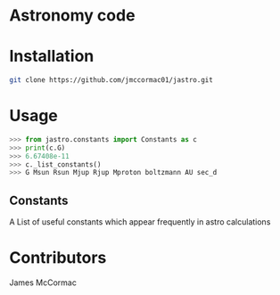 # Astronomy code

# Installation

```sh
git clone https://github.com/jmccormac01/jastro.git
```

# Usage

```python
>>> from jastro.constants import Constants as c
>>> print(c.G)
>>> 6.67408e-11
>>> c._list_constants()
>>> G Msun Rsun Mjup Rjup Mproton boltzmann AU sec_d
```

## Constants

A List of useful constants which appear frequently in astro calculations

# Contributors

James McCormac
